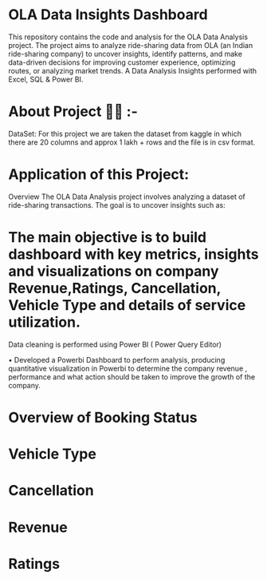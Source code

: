 # OLA Data Insights Dashboard

This repository contains the code and analysis for the OLA Data Analysis project. The project aims to analyze ride-sharing data from OLA (an Indian ride-sharing company) to uncover insights, identify patterns, and make data-driven decisions for improving customer experience, optimizing routes, or analyzing market trends. A Data Analysis Insights performed with Excel, SQL & Power BI.

# About Project 👨‍💻 :- 

DataSet:
For this project we are taken the dataset from kaggle in which there are 20 columns and approx 1 lakh + rows and the file is in csv format.

# Application of this Project:
Overview
The OLA Data Analysis project involves analyzing a dataset of ride-sharing transactions. The goal is to uncover insights such as:
# The main objective is to build dashboard with key metrics, insights and visualizations on company Revenue,Ratings, Cancellation, Vehicle Type and details of service utilization.

Data cleaning is performed using Power BI ( Power Query Editor)

• Developed a Powerbi Dashboard to perform analysis, producing quantitative visualization in Powerbi to determine the company revenue , performance and what action should be taken to improve the growth of the company.


# Overview of Booking Status
# Vehicle Type
# Cancellation
# Revenue
# Ratings



